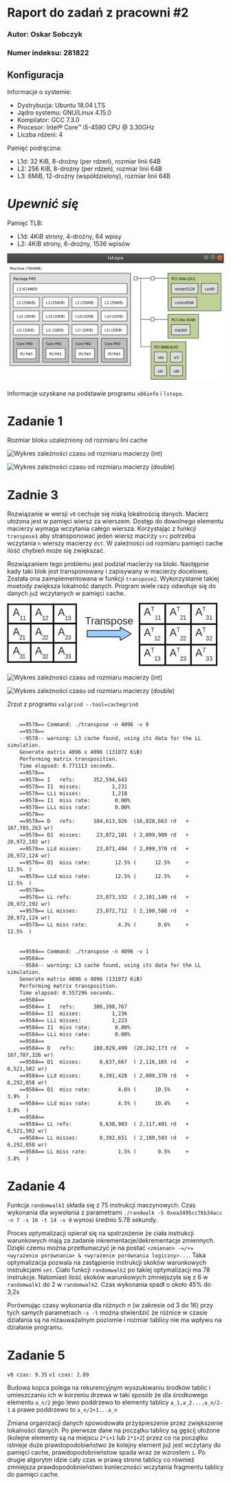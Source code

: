 # Raport do zadań z pracowni #2

 ### Autor: Oskar Sobczyk
 ### Numer indeksu: 281822

Konfiguracja
---

Informacje o systemie:
 - Dystrybucja: Ubuntu 18.04 LTS
 - Jądro systemu: GNU/Linux 4.15.0
 - Kompilator: GCC 7.3.0
 - Procesor: Intel® Core™ i5-4590 CPU @ 3.30GHz
 - Liczba rdzeni: 4

Pamięć podręczna:
 * L1d: 32 KiB, 8-drożny (per rdzeń), rozmiar linii 64B
 * L2: 256 KiB, 8-drożny (per rdzeń), rozmiar linii 64B
 * L3: 6MiB, 12-drożny (współdzielony), rozmiar linii 64B

# ___Upewnić się___
Pamięć TLB:
 * L1d: 4KiB strony, 4-drożny, 64 wpisy
 * L2: 4KiB strony, 6-drożny, 1536 wpisów

 ![Zrzut z porgamu lstopo](img/memory.png)


 Informacje uzyskane na podstawie programu `x86info` i `lstopo`.

# Zadanie 1

Rozmiar bloku uzależniony od rozmiaru lini cache

![Wykres zależności czasu od rozmiaru macierzy (int)](zad1int.png)


![Wykres zależności czasu od rozmiaru macierzy (double)](zad1double.png)

# Zadnie 3

Rozwiązanie w wersji `v0` cechuje się niską lokalnością danych. Macierz ułożona jest w pamięci wiersz za wierszem.
Dostęp do dowolnego elementu macierzy wymaga wczytania całego wiersza. Korzystając z funkcji `transpose1` 
aby stransponować jeden wiersz macirzy `src` potrzeba wczytania `n` wierszy macierzy `dst`.
W zależności od rozmiaru pamięci cache ilość chybień może się zwiększać.

Rozwiązaniem tego problemu jest podział macierzy na bloki. Następnie kady taki blok jest transponowany i zapisywany w macierzy docelowej.
Została ona zaimplementowana w funkcji `transpose2`. Wykorzystanie takiej moetody zwiększa lokalność danych.
Program wiele razy odwołuje się do danych już wczytanych w pamięci cache.

![Transpozycja macierzy blokowo](img/transpose_block.png)


![Wykres zależności czasu od rozmiaru macierzy (int)](zad3int.png)


![Wykres zależności czasu od rozmiaru macierzy (double)](zad3double.png)

Zrzut z programu `valgrind --tool=cachegrind`

```

    ==9578== Command: ./transpose -n 4096 -v 0
    ==9578== 
    --9578-- warning: L3 cache found, using its data for the LL simulation.
    Generate matrix 4096 x 4096 (131072 KiB)
    Performing matrix transposition.
    Time elapsed: 0.771113 seconds.
    ==9578== 
    ==9578== I   refs:      352,594,643
    ==9578== I1  misses:          1,231
    ==9578== LLi misses:          1,218
    ==9578== I1  miss rate:        0.00%
    ==9578== LLi miss rate:        0.00%
    ==9578== 
    ==9578== D   refs:      184,613,926  (16,828,663 rd   + 167,785,263 wr)
    ==9578== D1  misses:     23,072,101  ( 2,099,909 rd   +  20,972,192 wr)
    ==9578== LLd misses:     23,071,494  ( 2,099,370 rd   +  20,972,124 wr)
    ==9578== D1  miss rate:        12.5% (      12.5%     +        12.5%  )
    ==9578== LLd miss rate:        12.5% (      12.5%     +        12.5%  )
    ==9578== 
    ==9578== LL refs:        23,073,332  ( 2,101,140 rd   +  20,972,192 wr)
    ==9578== LL misses:      23,072,712  ( 2,100,588 rd   +  20,972,124 wr)
    ==9578== LL miss rate:          4.3% (       0.6%     +        12.5%  )

```

```

    ==9584== Command: ./transpose -n 4096 -v 1
    ==9584== 
    --9584-- warning: L3 cache found, using its data for the LL simulation.
    Generate matrix 4096 x 4096 (131072 KiB)
    Performing matrix transposition.
    Time elapsed: 0.557296 seconds.
    ==9584== 
    ==9584== I   refs:      386,390,767
    ==9584== I1  misses:          1,236
    ==9584== LLi misses:          1,223
    ==9584== I1  miss rate:        0.00%
    ==9584== LLi miss rate:        0.00%
    ==9584== 
    ==9584== D   refs:      188,029,499  (20,242,173 rd   + 167,787,326 wr)
    ==9584== D1  misses:      8,637,667  ( 2,116,165 rd   +   6,521,502 wr)
    ==9584== LLd misses:      8,391,428  ( 2,099,370 rd   +   6,292,058 wr)
    ==9584== D1  miss rate:         4.6% (      10.5%     +         3.9%  )
    ==9584== LLd miss rate:         4.5% (      10.4%     +         3.8%  )
    ==9584== 
    ==9584== LL refs:         8,638,903  ( 2,117,401 rd   +   6,521,502 wr)
    ==9584== LL misses:       8,392,651  ( 2,100,593 rd   +   6,292,058 wr)
    ==9584== LL miss rate:          1.5% (       0.5%     +         3.8%  )

```
# Zadanie 4

Funkcja `randomwalk1` składa się z 75 instrukcji maszynowych. Czas wykonania dla wywołania z parametrami `./randwalk -S 0xea3495cc76b34acc -n 7 -s 16 -t 14 -v 0` wynosi średnio 5.78 sekundy. 

Proces optymalizacji opierał się na spstrzeżenie że ciała instrukcji warunkowych mają za zadanie inkrementacje/dekrementacje zmiennych. Dzięki czemu można przetłumaczyć je na postać `<zmienan> -=/+= <wyrażenie porównania> & <wyrażenie porównania logiczny>...`. Taka optymalizacja pozwala na zastąpienie instrukcji skoków warunkowych instrukcjami `set`. Ciało funkcji `randomwalk2` po takiej optymalizacji ma 78 instrukcje. Natomiast ilość skoków warunkowych zmniejszyła się z 6 w `randomwalk1` do 2 w `randomwalk2`. Czas wykonania spadł o około 45% do 3,2s 

Porównując czasy wykonania dla różnych n (w zakresie od 3 do 16) przy tych samych parametrach `-s -t` można stwierdzić że różnice w czasie działania są na nizauważalnym poziomie i rozmiar tablicy nie ma wpływu na działanie programu.

# Zadanie 5
`v0 czas: 9.35`
`v1 czas: 2.89`

Budowa kopca polega na rekurencyjnym wyszukiwaniu środków tablic i umieszczaniu ich w korzeniu drzewa w taki sposób że dla środkowego elementu `a_n/2` jego lewo poddrzewo to elementy tablicy `a_1,a_2...,a_n/2-1` a prawe poddrzewo to `a_n/2+1...a_n`

Zmiana organizacji danych spowodowała przyśpieszenie przez zwiększenie lokalności danych. Po pierwsze dane na początku tablicy są gęścij ułożone (kolejne elementy są na miejscu `2*i+1` lub `2*1+2`) przez co na początku istnieje duże prawdopodobieństwo że kolejny element już jest wczytany do pamięci cache, prawdopodobnieństow spada wraz ze wzrostem `i`. Po drugie algorytm idzie cały czas w prawą strone tablicy co również zmniejsza prawdopodobnieństwo konieczności wczytania fragmentu tablicy do pamięci cache.